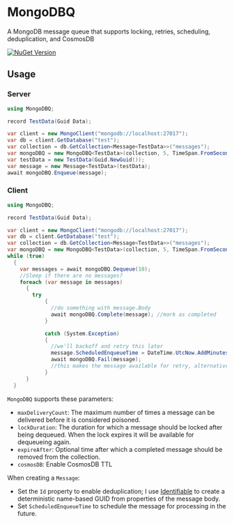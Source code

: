 # MongoDBQ
A MongoDB message queue that supports locking, retries, scheduling, deduplication, and CosmosDB

[![NuGet Version](http://img.shields.io/nuget/v/MongoDBQ.svg?style=flat)](https://www.nuget.org/packages/MongoDBQ/)

## Usage

### Server
```csharp
using MongoDBQ;

record TestData(Guid Data);

var client = new MongoClient("mongodb://localhost:27017");
var db = client.GetDatabase("test");
var collection = db.GetCollection<Message<TestData>>("messages");
var mongoDBQ = new MongoDBQ<TestData>(collection, 5, TimeSpan.FromSeconds(5), TimeSpan.FromMinutes(1));
var testData = new TestData(Guid.NewGuid());
var message = new Message<TestData>(testData);
await mongoDBQ.Enqueue(message);
```

### Client
```csharp
using MongoDBQ;

record TestData(Guid Data);

var client = new MongoClient("mongodb://localhost:27017");
var db = client.GetDatabase("test");
var collection = db.GetCollection<Message<TestData>>("messages");
var mongoDBQ = new MongoDBQ<TestData>(collection, 5, TimeSpan.FromSeconds(5), TimeSpan.FromMinutes(1));
while (true)
  {
    var messages = await mongoDBQ.Dequeue(10);
    //Sleep if there are no messages?
    foreach (var message in messages)
      {
        try
            {
              //do something with message.Body
              await mongoDBQ.Complete(message); //mark as completed
            }

            catch (System.Exception)
            {
              //we'll backoff and retry this later
              message.ScheduledEnqueueTime = DateTime.UtcNow.AddMinutes(5);
              await mongoDBQ.Fail(message);
              //this makes the message available for retry, alternatively use mongoDBQ.Delete(message) if this is terminal
            }
      }
  }
```

`MongoDBQ` supports these parameters:
- `maxDeliveryCount`: The maximum number of times a message can be delivered before it is considered poisoned.
- `lockDuration`: The duration for which a message should be locked after being dequeued. When the lock expires it will be available for dequeueing again.
- `expireAfter`: Optional time after which a completed message should be removed from the collection.
- `cosmosDB`: Enable CosmosDB TTL

When creating a `Message`:
- Set the `Id` property to enable deduplication; I use [Identifiable](https://github.com/seanterry/Identifiable) to create a deterministic name-based GUID from properties of the message body.
- Set `ScheduledEnqueueTime` to schedule the message for processing in the future.

